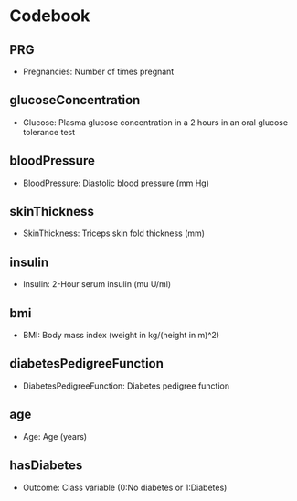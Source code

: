 # Codebook 

## PRG

- Pregnancies: Number of times pregnant

## glucoseConcentration

- Glucose: Plasma glucose concentration in a 2 hours in an oral glucose tolerance test

## bloodPressure

- BloodPressure: Diastolic blood pressure (mm Hg)

## skinThickness

- SkinThickness: Triceps skin fold thickness (mm)

## insulin

- Insulin: 2-Hour serum insulin (mu U/ml)

## bmi

- BMI: Body mass index (weight in kg/(height in m)^2)

## diabetesPedigreeFunction

- DiabetesPedigreeFunction: Diabetes pedigree function

## age

- Age: Age (years)

## hasDiabetes

- Outcome: Class variable (0:No diabetes or 1:Diabetes)

